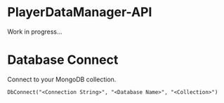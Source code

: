 # PlayerDataManager-API
Work in progress...


# Database Connect

Connect to your MongoDB collection.

    DbConnect("<Connection String>", "<Database Name>", "<Collection>")
